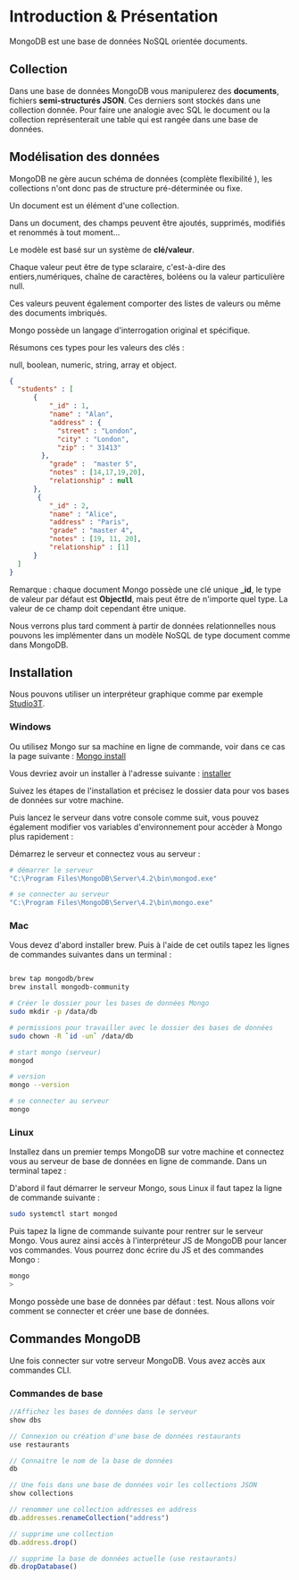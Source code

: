 # Introduction & Présentation

MongoDB est une base de données NoSQL orientée documents.

## Collection

Dans une base de données MongoDB vous manipulerez des **documents**, fichiers **semi-structurés JSON**. Ces derniers sont stockés dans une collection donnée. Pour faire une analogie avec SQL le document ou la collection représenterait une table qui est rangée dans une base de données.

## Modélisation des données

MongoDB ne gère aucun schéma de données (complète flexibilité ), les collections n'ont donc pas de structure pré-déterminée ou fixe.

Un document est un élément d'une collection.

Dans un document, des champs peuvent être ajoutés, supprimés, modifiés et renommés à tout moment...

Le modèle est basé sur un système de **clé/valeur**.

Chaque valeur peut être de type sclaraire, c'est-à-dire des entiers,numériques, chaîne de caractères, boléens ou la valeur particulière null.

Ces valeurs peuvent également comporter des listes de valeurs ou même des documents imbriqués.

Mongo possède un langage d'interrogation original et spécifique.

Résumons ces types pour les valeurs des clés :

null, boolean, numeric, string, array et object.

```json
{
  "students" : [
      {
          "_id" : 1,
          "name" : "Alan",
          "address" : {
            "street" : "London",
            "city" : "London",
            "zip" : " 31413"
        },
          "grade" :  "master 5",
          "notes" : [14,17,19,20],
          "relationship" : null
      },
       {
          "_id" : 2,
          "name" : "Alice",
          "address" : "Paris",
          "grade" : "master 4",
          "notes" : [19, 11, 20],
          "relationship" : [1]
      }
  ]
}
```

Remarque : chaque document Mongo possède une clé unique **_id**, le type de  valeur par défaut est **ObjectId**, mais peut être de n'importe quel type. La valeur de ce champ doit cependant être unique.

Nous verrons plus tard comment à partir de données relationnelles nous pouvons les implémenter dans un modèle NoSQL de type document comme dans MongoDB.

## Installation

Nous pouvons utiliser un interpréteur graphique comme par exemple [Studio3T](https://studio3t.com/).

### Windows

Ou utilisez Mongo sur sa machine en ligne de commande, voir dans ce cas la page suivante : [Mongo install](https://docs.mongodb.com/manual/installation/)

Vous devriez avoir un installer à l'adresse suivante : [installer](https://www.mongodb.com/try/download/community)

Suivez les étapes de l'installation et précisez le dossier data pour vos bases de données sur votre machine.

Puis lancez le serveur dans votre console comme suit, vous pouvez également modifier vos variables d'environnement pour accèder à Mongo plus rapidement :

Démarrez le serveur et connectez vous au serveur :

```bash
# démarrer le serveur
"C:\Program Files\MongoDB\Server\4.2\bin\mongod.exe"

# se connecter au serveur
"C:\Program Files\MongoDB\Server\4.2\bin\mongo.exe"
```

### Mac

Vous devez d'abord installer brew. Puis à l'aide de cet outils tapez les lignes de commandes suivantes dans un terminal :

```bash

brew tap mongodb/brew
brew install mongodb-community

# Créer le dossier pour les bases de données Mongo
sudo mkdir -p /data/db

# permissions pour travailler avec le dossier des bases de données
sudo chown -R `id -un` /data/db

# start mongo (serveur)
mongod

# version
mongo --version

# se connecter au serveur
mongo
```

### Linux

Installez dans un premier temps MongoDB sur votre machine et connectez vous au serveur de base de données en ligne de commande. Dans un terminal tapez :

D'abord il faut démarrer le serveur Mongo, sous Linux il faut tapez la ligne de commande suivante :

```bash
sudo systemctl start mongod
```

Puis tapez la ligne de commande suivante pour rentrer sur le serveur Mongo. Vous aurez ainsi accès à l'interpréteur JS de MongoDB pour lancer vos commandes. Vous pourrez donc écrire du JS et des commandes Mongo :

```bash
mongo
>
```

Mongo possède une base de données par défaut : test. Nous allons voir comment se connecter et créer une base de données.

## Commandes MongoDB

Une fois connecter sur votre serveur MongoDB. Vous avez accès aux commandes CLI.

### Commandes de base

```js
//Affichez les bases de données dans le serveur
show dbs

// Connexion ou création d'une base de données restaurants
use restaurants

// Connaitre le nom de la base de données
db

// Une fois dans une base de données voir les collections JSON
show collections

// renommer une collection addresses en address
db.addresses.renameCollection("address")

// supprime une collection
db.address.drop()

// supprime la base de données actuelle (use restaurants)
db.dropDatabase()
```

